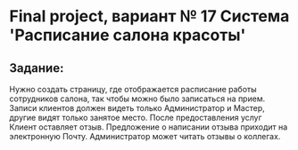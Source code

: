 # Final project, вариант № 17 Система 'Расписание салона красоты'

##  Задание: 
 Нужно создать страницу, где
 отображается расписание работы сотрудников салона, так чтобы можно было
 записаться на прием. Записи клиентов должен видеть только
 Администратор и Мастер, другие видят только занятое место. После
 предоставления услуг Клиент оставляет отзыв. Предложение о написании
 отзыва приходит на электронную Почту. Администратор может читать
 отзывы о коллегах.
